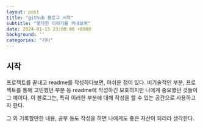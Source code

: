 ```yaml
---
layout: post
title: "github 블로그 시작"
subtitle: "못다한 이야기를 꺼내보며"
date: 2024-01-15 23:00:00 +0900
background: ''
categories: "기타"
---
```


## 시작

프로젝트를 끝내고 readme를 작성하다보면, 아쉬운 점이 있다.
비기술적인 부분, 프로젝트를 통해 고민했던 부분 등 readme에 작성하긴 모호하지만 나에게 중요했던 것들이 그 예이다. 이 블로그는, 특히 이러한 부분에 대해 작성을 할 수 있는 공간으로 사용하고자 한다.

그 외 기록할만한 내용, 공부 등도 작성을 하면 나에게도 좋은 자산이 되리라 생각한다.

